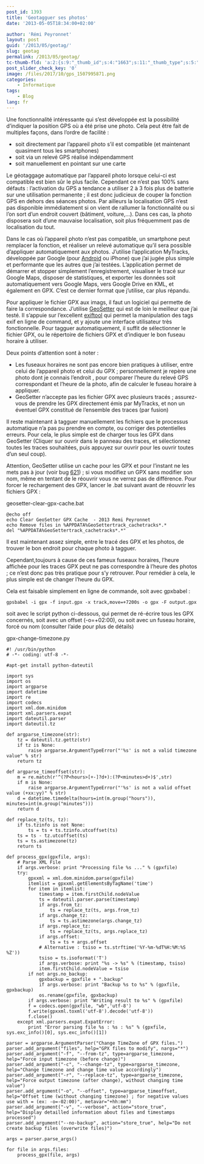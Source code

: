 ```yaml
---
post_id: 1393
title: 'Geotagguer ses photos'
date: '2013-05-05T18:34:00+02:00'

author: 'Rémi Peyronnet'
layout: post
guid: '/2013/05/geotag/'
slug: geotag
permalink: /2013/05/geotag/
tc-thumb-fld: 'a:2:{s:9:"_thumb_id";s:4:"1663";s:11:"_thumb_type";s:5:"thumb";}'
post_slider_check_key: '0'
image: /files/2017/10/gps_1507995871.png
categories:
    - Informatique
tags:
    - Blog
lang: fr
---
```


Une fonctionnalité intéressante qui s’est développée est la possibilité d’indiquer la position GPS où a été prise une photo. Cela peut être fait de multiples façons, dans l’ordre de facilité :

- soit directement par l’appareil photo s’il est compatible (et maintenant quasiment tous les smartphones)
- soit via un relevé GPS réalisé indépendamment
- soit manuellement en pointant sur une carte

Le géotaggage automatique par l’appareil photo lorsque celui-ci est compatible est bien sûr le plus facile. Cependant ce n’est pas 100% sans défauts : l’activation du GPS a tendance a utiliser 2 à 3 fois plus de batterie sur une utilisation permanente ; il est donc judicieux de couper la fonction GPS en dehors des séances photos. Par ailleurs la localisation GPS n’est pas disponible immédiatement si on vient de rallumer la fonctionnalité ou si l’on sort d’un endroit couvert (bâtiment, voiture,…). Dans ces cas, la photo disposera soit d’une mauvaise localisation, soit plus fréquemment pas de localisation du tout.

Dans le cas où l’appareil photo n’est pas compatible, un smartphone peut remplacer la fonction, et réaliser un relevé automatique qu’il sera possible d’appliquer automatiquement aux photos. J’utilise l’application MyTracks, développée par Google (pour [Android](https://play.google.com/store/apps/details?id=com.google.android.maps.mytracks&hl=fr "https://play.google.com/store/apps/details?id=com.google.android.maps.mytracks&hl=fr") ou iPhone) que j’ai jugée plus simple et performante que les autres que j’ai testées. L’application permet de démarrer et stopper simplement l’enregistrement, visualiser le tracé sur Google Maps, disposer de statistiques, et exporter les données soit automatiquement vers Google Maps, vers Google Drive en KML, et également en GPX. C’est ce dernier format que j’utilise, car plus répandu.

Pour appliquer le fichier GPX aux imags, il faut un logiciel qui permette de faire la correspondance. J’utilise [GeoSetter](http://www.geosetter.de/en/ "http://www.geosetter.de/en/") qui est de loin le meilleur que j’ai testé. Il s’appuie sur l’excellent [exiftool](http://www.sno.phy.queensu.ca/~phil/exiftool/ "http://www.sno.phy.queensu.ca/~phil/exiftool/") qui permet la manipulation des tags exif en ligne de command, et y ajoute une interface utilisateur très fonctionnelle. Pour tagguer automatiquement, il suffit de sélectionner le fichier GPX, ou le répertoire de fichiers GPX et d’indiquer le bon fuseau horaire à utiliser.

Deux points d’attention sont à noter :

- Les fuseaux horaires ne sont pas encore bien pratiques à utiliser, entre celui de l’appareil photo et celui du GPX ; personnellement je repère une photo dont je connais l’endroit , pour comparer l’heure du relevé GPS correspondant et l’heure de la photo, afin de calculer le fuseau horaire à appliquer.
- GeoSetter n’accepte pas les fichier GPX avec plusieurs tracés ; assurez-vous de prendre les GPX directement émis par MyTracks, et non un éventuel GPX constitué de l’ensemble des traces (par fusion)

Il reste maintenant à tagguer manuellement les fichiers que le processus automatique n’a pas pu prendre en compte, ou corriger des potentielles erreurs. Pour cela, le plus simple est de charger tous les GPX dans GeoSetter (Cliquer sur ouvrir dans le panneau des traces, et sélectionnez toutes les traces souhaitées, puis appuyez sur ouvrir pour les ouvrir toutes d’un seul coup).

Attention, GeoSetter utilise un cache pour les GPX et pour l’instant ne les mets pas à jour (voir bug [621](http://www.geosetter.de/mantis/view.php?id=621 "http://www.geosetter.de/mantis/view.php?id=621")) ; si vous modifiez un GPX sans modifier son nom, même en tentant de le réouvrir vous ne verrez pas de différence. Pour forcer le rechargement des GPX, lancer le .bat suivant avant de réouvrir les fichiers GPX :

geosetter-clear-gpx-cache.bat

```
@echo off
echo Clear GeoSetter GPX Cache  - 2013 Remi Peyronnet
echo Remove files in %APPDATA%GeoSettertrack_cachetracks*.*
del "%APPDATA%GeoSettertrack_cachetracks*.*"
```

Il est maintenant assez simple, entre le tracé des GPX et les photos, de trouver le bon endroit pour chaque photo à tagguer.

Cependant,toujours à cause de ces fameux fuseaux horaires, l’heure affichée pour les traces GPX peut ne pas correspondre à l’heure des photos ; ce n’est donc pas très pratique pour s’y retrouver. Pour remédier à cela, le plus simple est de changer l’heure du GPX.

Cela est faisable simplement en ligne de commande, soit avec gpxbabel :

```
gpsbabel -i gpx -f input.gpx -x track,move=+7200s -o gpx -F output.gpx
```

soit avec le script python ci-dessous, qui permet de ré-écrire tous les GPX concernés, soit avec un offset (-o=+02:00), ou soit avec un fuseau horaire, forcé ou nom (consulter l’aide pour plus de détails)

gpx-change-timezone.py

```
#! /usr/bin/python
# -*- coding: utf-8 -*-
 
#apt-get install python-dateutil
 
import sys
import os
import argparse
import datetime
import re
import codecs
import xml.dom.minidom
import xml.parsers.expat
import dateutil.parser
import dateutil.tz
 
def argparse_timezone(str):
    tz = dateutil.tz.gettz(str)
    if tz is None:
        raise argparse.ArgumentTypeError("'%s' is not a valid timezone value" % str)
    return tz
 
def argparse_timeoffset(str):
    m = re.match(r'^(?P<hours>[+-]?d+):(?P<minutes>d+)$',str)
    if m is None:
        raise argparse.ArgumentTypeError("'%s' is not a valid offset value (+xx:yy)" % str)
    d = datetime.timedelta(hours=int(m.group("hours")), minutes=int(m.group("minutes")))
    return d
 
def replace_tz(ts, tz):
    if ts.tzinfo is not None:
        ts = ts + ts.tzinfo.utcoffset(ts)
    ts = ts - tz.utcoffset(ts)
    ts = ts.astimezone(tz)
    return ts
 
def process_gpx(gpxfile, args):
    # Parse XML File
    if args.verbose: print "Processing file %s ..." % (gpxfile) 
    try:
        gpxxml = xml.dom.minidom.parse(gpxfile)
        itemlist = gpxxml.getElementsByTagName('time')
        for item in itemlist:
            timestamp = item.firstChild.nodeValue
            ts = dateutil.parser.parse(timestamp)
            if args.from_tz:
                ts = replace_tz(ts, args.from_tz)
            if args.change_tz:
                ts = ts.astimezone(args.change_tz)
            if args.replace_tz:
                ts = replace_tz(ts, args.replace_tz)
            if args.offset:
                ts = ts + args.offset
            # Alternative : tsiso = ts.strftime('%Y-%m-%dT%H:%M:%S %Z'))
            tsiso = ts.isoformat('T')
            if args.verbose: print "%s -> %s" % (timestamp, tsiso) 
            item.firstChild.nodeValue = tsiso
        if not args.no_backup:
            gpxbackup = gpxfile + ".backup"
            if args.verbose: print "Backup %s to %s" % (gpxfile, gpxbackup)
            os.rename(gpxfile, gpxbackup) 
        if args.verbose: print "Writing result to %s" % (gpxfile)
        f = codecs.open(gpxfile, "wb",'utf-8')
        f.write(gpxxml.toxml('utf-8').decode('utf-8'))
        f.close()
    except xml.parsers.expat.ExpatError:
        print "Error parsing file %s : %s : %s" % (gpxfile, sys.exc_info()[0], sys.exc_info()[1])
 
parser = argparse.ArgumentParser("Change TimeZone of GPX files.")
parser.add_argument("files", help="GPX files to modify", nargs="*")
parser.add_argument("-f", "--from-tz", type=argparse_timezone, help="Force input timezone (before change)")
parser.add_argument("-c", "--change-tz", type=argparse_timezone, help="Change timezone and change time value accordingly")
parser.add_argument("-r", "--replace-tz", type=argparse_timezone, help="Force output timezone (after change), without changing time value")
parser.add_argument("-o", "--offset", type=argparse_timeoffset, help="Offset time (without changing timezone) ; for negative values use with = (ex: -o=-02:00)", metavar="+hh:mm")
parser.add_argument("-v", "--verbose", action="store_true", help="Display detailled information about files and timestamps processed")
parser.add_argument("--no-backup", action="store_true", help="Do not create backup files (overwrite files)")
 
args = parser.parse_args()
 
for file in args.files:
    process_gpx(file, args)
```
